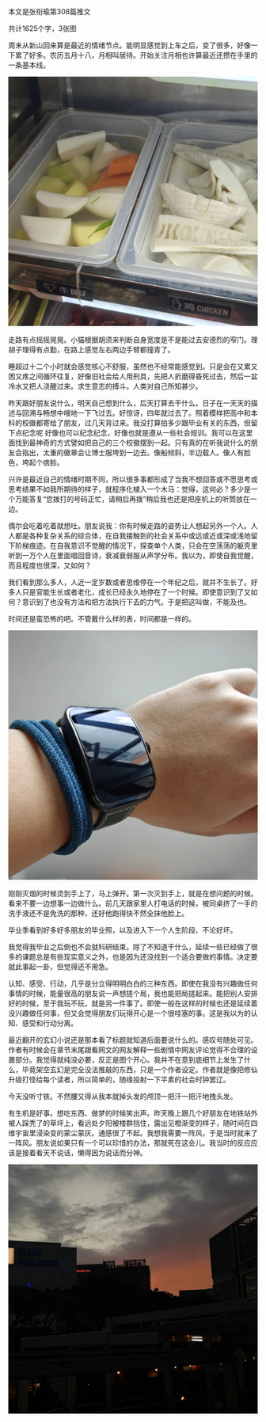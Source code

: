 本文是张衔瑜第308篇推文

共计1625个字，3张图

周末从新山回来算是最近的情绪节点。能明显感觉到上车之后，变了很多，好像一下累了好多。农历五月十八，月相叫居待。开始关注月相也许算最近还攒在手里的一条基本线。

![](./images/img_001.jpeg)

走路有点摇摇晃晃。小猫根据胡须来判断自身宽度是不是能过去安德烈的窄门。理胡子理得有点勤，在路上感觉左右两边手臂都撞青了。

睡超过十二个小时就会感觉核心不舒服，虽然也不经常能感觉到。只是会在又累又困又疼之间循环往复，好像旧社会给人用刑具，先把人折磨得昏死过去，然后一盆冷水又把人浇醒过来。求生意志的搏斗。人类对自己所知甚少。

昨天跟好朋友说什么，明天自己想到什么，后天打算去干什么。日子在一天天的描述与回溯与畅想中嗖地一下飞过去。好惊讶，四年就过去了。照着模样把高中和本科的校徽都寄给了朋友，过几天背过来。我没打算拍多少跟毕业有关的东西，但留下点纪念呢 好像也可以纪念纪念，好像也就是遵从一些社会规训。我可以在这里面找到最神奇的方式譬如把自己的三个校徽摆到一起。只有真的在听我说什么的朋友会指出，太重的徽章会让博士服垮到一边去。像船倾斜，半边载人。像人有脸色，垮起个痞脸。

兴许是最近自己的情绪时期不同，所以很多事都形成了当我不想回答或不愿思考或思考结果不如我所期待的样子，就程序化植入一个木马：觉得，这何必？多少是一个万能答复“您拨打的号码正忙，请稍后再拨”稍后我也还是把座机上的听筒放在一边。

偶尔会吃着吃着就想吐。朋友说我：你有时候走路的姿势让人想起另外一个人。人人都是各种复杂关系的综合体，在自我接触到的社会关系中或远或近或深或浅地留下阶梯痕迹。在自我意识不觉醒的情况下，探查单个人类，只会在空荡荡的躯壳里听到一万个人在里面唱回音诗，衰减衰弱服从声学分布。我以为，即使自我觉醒，而且程度也很深，又如何？

我们看到那么多人，人近一定岁数或者思维停在一个年纪之后，就并不生长了。好多人只是官能生长或者老化，成长已经永久地停在了一个时候。即使意识到了又如何？意识到了也没有方法和把方法执行下去的力气。于是把这叫做，不能及也。

时间还是蛮恐怖的吧。不管戴什么样的表，时间都是一样的。

![](./images/img_002.jpeg)

刚刚灭烟的时候烫到手上了，马上弹开。第一次灭到手上，就是在想问题的时候。看来不要一边想事一边做什么。前几天跟家里人打电话的时候，被同桌挤了一手的洗手液还不是免洗的那种，还好他跑得快不然全抹他脸上。

毕业季看到好多好多朋友的毕业照，以及进入下一个人生阶段、不论好坏。

我觉得我毕业之后倒也不会就科研结束。除了不知道干什么，延续一些已经做了很多的课题总是有些现实意义之外，也是因为还没找到一个适合要做的事情。决定要就此事起一卦，但觉得还不用急。

认知、感受、行动，几乎是分立得明明白白的三种东西。即使在我没有兴趣做任何事情的时候，能量很高的朋友说一声想搓个局，我也能把局搓起来。能把别人安排好的时候，至于我玩不玩，就是另一件事了。即使一般在这样的时候也还是延续着没兴趣做任何事，但又会觉得朋友们玩得开心是一个很哇塞的事。这是我以为的认知、感受和行动分离。

最近翻开的玄幻小说还是那本看了标题就知道后面要说什么的。感叹号随处可见。作者有时候会在章节末尾跟看网文的网友解释一些剧情中网友评论觉得不合理的设置部分。我觉得就纯没必要，反正是图个开心。我并不在意到底细节上发生了什么，毕竟架空玄幻是完全没法推敲的东西，只是一个作者设定。作者就是像把修仙升级打怪给每个读者，所以简单的，随缘投射一下平素的社会时钟罢辽。

今天没听寸铁。不然腰又得从我本就掉头发的颅顶一把汗一把汗地拽头发。

有生机是好事。想吃东西、做梦的时候笑出声。昨天晚上跟几个好朋友在地铁站外被人踩秃了的草坪上，看远处夕阳被楼群挡住，露出见橙渐变的样子，随时间在四维宇宙里浸染变的蒙尘蒙灰。通感很了不起。我想我需要一阵风，于是当时就来了一阵风。朋友说如果只有一个可以珍惜的办法，那就死在这会儿。我当时的反应应该是接着看天不说话，懒得因为说话而分神。

![](./images/img_003.jpeg)
